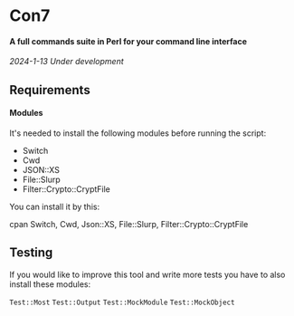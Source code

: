 # Con7

#### A full commands suite in Perl for your command line interface

*2024-1-13 Under development*

## Requirements

#### Modules

It's needed to install the following modules before running the script:

- Switch
- Cwd
- JSON::XS
- File::Slurp
- Filter::Crypto::CryptFile

You can install it by this:

cpan Switch, Cwd, Json::XS, File::Slurp, Filter::Crypto::CryptFile

## Testing

If you would like to improve this tool and write more tests you have to also install these modules: 

`Test::Most` 
`Test::Output` 
`Test::MockModule`
`Test::MockObject`